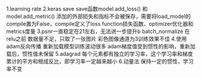 1.learning rate
2.keras save
save函数model.add_loss() 和 model.add_metric() 添加的外部损失和指标不会被保存，需要将load_model的compile置为False，compile定义了loss function损失函数、optimizer优化器和metrics度量
3.psnr一直稳定在21左右，无法进一步提升b
batch_normalize 在 relu之前
数据量不足，只取了一张图片
彩色图像通道为3训练效果不佳
4.使用adam反向传播 重新加载模型训练波动很多
adam梯度值受到惯性的影响，重新加载后，惯性值未保留
5.adagrad
每个元素都有独立的学习率，这个学习率和梯度累计的平方和根成反比，即学习率一定越来越小
6.动量法
保持一定的惯性，学习率不变